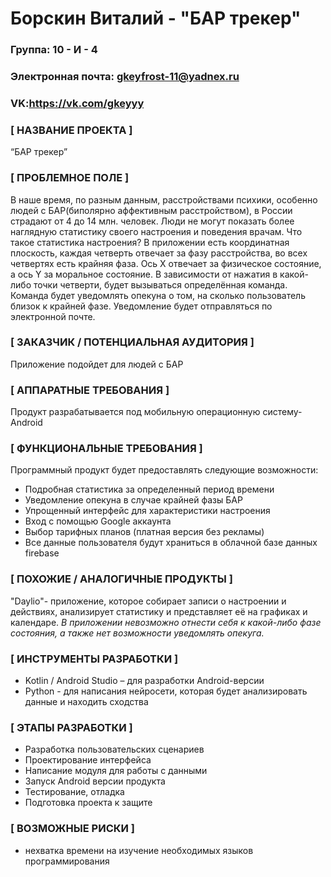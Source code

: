 # Борскин Виталий - "БАР трекер"

### Группа: 10 - И - 4
### Электронная почта: gkeyfrost-11@yadnex.ru
### VK:https://vk.com/gkeyyy


### [ НАЗВАНИЕ ПРОЕКТА ]

“БАР трекер”

### [ ПРОБЛЕМНОЕ ПОЛЕ ]

В наше время, по разным данным, расстройствами психики, особенно людей с БАР(биполярно аффективным расстройством), в России страдают от 4 до 14 млн. человек. Люди не могут показать более наглядную статистику своего настроения и поведения врачам. Что такое статистика настроения? В приложении есть координатная плоскость, каждая четверть отвечает за фазу расстройства, во всех четвертях есть крайняя фаза. Ось X отвечает за физическое состояние, а ось Y за моральное состояние. В зависимости от нажатия в какой-либо точки четверти, будет вызываться определённая команда. Команда будет уведомлять опекуна о том, на сколько пользователь близок к крайней фазе. Уведомление будет отправляться по электронной почте.

### [ ЗАКАЗЧИК / ПОТЕНЦИАЛЬНАЯ АУДИТОРИЯ ]

Приложение подойдет для людей с БАР

### [ АППАРАТНЫЕ ТРЕБОВАНИЯ ] 

Продукт разрабатывается под мобильную операционную систему- Android 

### [ ФУНКЦИОНАЛЬНЫЕ ТРЕБОВАНИЯ ]

Программный продукт будет предоставлять следующие возможности:
* Подробная статистика за определенный период времени
* Уведомление опекуна в случае крайней фазы БАР
* Упрощенный интерфейс для характеристики настроения 
* Вход с помощью Google аккаунта
* Выбор тарифных планов (платная версия без рекламы) 
* Все данные пользователя будут храниться в облачной базе данных firebase 

### [ ПОХОЖИЕ / АНАЛОГИЧНЫЕ ПРОДУКТЫ ]

 "Daylio"- приложение, которое собирает записи о настроении и действиях, анализирует статистику и представляет её на графиках и календаре. 
 *В приложении невозможно отнести себя к какой-либо фазе состояния, а также нет возможности уведомлять опекуга.* 

### [ ИНСТРУМЕНТЫ РАЗРАБОТКИ ]

* Kotlin / Android Studio – для разработки Android-версии
* Python - для написания нейросети, которая будет анализировать данные и находить сходства

### [ ЭТАПЫ РАЗРАБОТКИ ]

*	Разработка пользовательских сценариев
*	Проектирование интерфейса
*	Написание модуля для работы с данными
*	Запуск Android версии продукта
*	Тестирование, отладка
*	Подготовка проекта к защите

### [ ВОЗМОЖНЫЕ РИСКИ ]

* нехватка времени на изучение необходимых языков программирования
